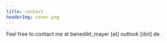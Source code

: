 ```yaml
---
title: contact
headerImg: cover.png
---
```


Feel free to contact me at benedikt_mayer [at] outlook [dot] de.